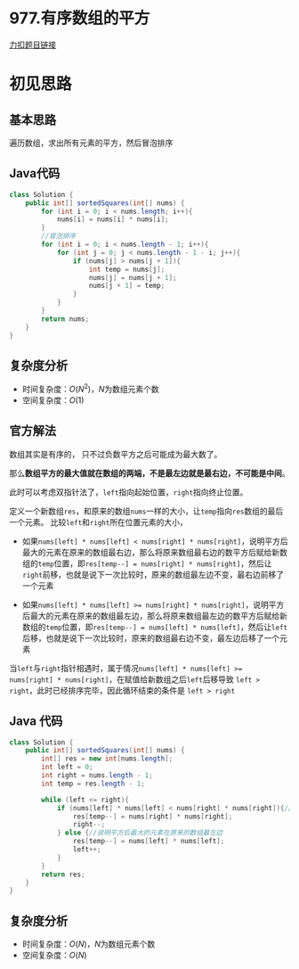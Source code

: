 # 977.有序数组的平方

[力扣题目链接](https://leetcode-cn.com/problems/squares-of-a-sorted-array/)


# 初见思路

## 基本思路
遍历数组，求出所有元素的平方，然后冒泡排序

## Java代码
```java
class Solution {
    public int[] sortedSquares(int[] nums) {
        for (int i = 0; i < nums.length; i++){
            nums[i] = nums[i] * nums[i];
        }
        //冒泡排序
        for (int i = 0; i < nums.length - 1; i++){
            for (int j = 0; j < nums.length - 1 - i; j++){
                if (nums[j] > nums[j + 1]){
                    int temp = nums[j];
                    nums[j] = nums[j + 1];
                    nums[j + 1] = temp;
                }
            }
        }
        return nums;
    }
}
```

## 复杂度分析
- 时间复杂度：$O(N^{2})$，$N$为数组元素个数
- 空间复杂度：$O(1)$

## 官方解法

数组其实是有序的， 只不过负数平方之后可能成为最大数了。

那么**数组平方的最大值就在数组的两端，不是最左边就是最右边，不可能是中间**。

此时可以考虑双指针法了，`left`指向起始位置，`right`指向终止位置。

定义一个新数组`res`，和原来的数组`nums`一样的大小，让`temp`指向`res`数组的最后一个元素。
比较`left`和`right`所在位置元素的大小，

- 如果`nums[left] * nums[left] < nums[right] * nums[right]`，说明平方后最大的元素在原来的数组最右边，那么将原来数组最右边的数平方后赋给新数组的`temp`位置，即`res[temp--] = nums[right] * nums[right]`，然后让`right`前移，也就是说下一次比较时，原来的数组最左边不变，最右边前移了一个元素

- 如果`nums[left] * nums[left] >= nums[right] * nums[right]`，说明平方后最大的元素在原来的数组最左边，那么将原来数组最左边的数平方后赋给新数组的`temp`位置，即`res[temp--] = nums[left] * nums[left]`，然后让`left`后移，也就是说下一次比较时，原来的数组最右边不变，最左边后移了一个元素

当`left`与`right`指针相遇时，属于情况`nums[left] * nums[left] >= nums[right] * nums[right]`，在赋值给新数组之后`left`后移导致 `left > right`，此时已经排序完毕，因此循环结束的条件是 `left > right`

## Java 代码
```java
class Solution {
    public int[] sortedSquares(int[] nums) {
        int[] res = new int[nums.length];
        int left = 0;
        int right = nums.length - 1;
        int temp = res.length - 1;

        while (left <= right){
            if (nums[left] * nums[left] < nums[right] * nums[right]){//说明平方后最大的元素在原数组最右边
                res[temp--] = nums[right] * nums[right];
                right--;
            } else {//说明平方后最大的元素在原来的数组最左边
                res[temp--] = nums[left] * nums[left];
                left++;
            }
        }
        return res;
    }
}
```

## 复杂度分析
- 时间复杂度：$O(N)$，$N$为数组元素个数
- 空间复杂度：$O(N)$
